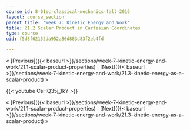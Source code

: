 ```yaml
---
course_id: 8-01sc-classical-mechanics-fall-2016
layout: course_section
parent_title: 'Week 7: Kinetic Energy and Work'
title: 21.2 Scalar Product in Cartesian Coordinates
type: course
uid: f5d8f62152da952a86d883d83f2eb4fd

---
```


« [Previous]({{< baseurl >}}/sections/week-7-kinetic-energy-and-work/21.1-scalar-product-properties) | [Next]({{< baseurl >}}/sections/week-7-kinetic-energy-and-work/21.3-kinetic-energy-as-a-scalar-product) »

{{< youtube CsHQ35j_1kY >}}

« [Previous]({{< baseurl >}}/sections/week-7-kinetic-energy-and-work/21.1-scalar-product-properties) | [Next]({{< baseurl >}}/sections/week-7-kinetic-energy-and-work/21.3-kinetic-energy-as-a-scalar-product) »